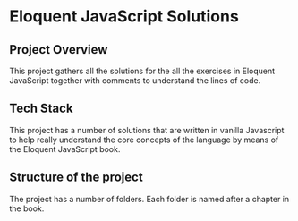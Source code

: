 # Eloquent JavaScript Solutions
## Project Overview

This project gathers all the solutions for the all the exercises in Eloquent JavaScript together with comments to understand the lines of code.

## Tech Stack

This project has a number of solutions that are written in vanilla Javascript to help really understand the core concepts of the language by means of the Eloquent JavaScript book.

## Structure of the project

The project has a number of folders. Each folder is named after a chapter in the book.